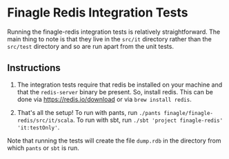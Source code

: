 Finagle Redis Integration Tests
===============================

Running the finagle-redis integration tests is relatively straightforward. The
main thing to note is that they live in the `src/it` directory rather than the
`src/test` directory and so are run apart from the unit tests.

Instructions
------------

1. The integration tests require that redis be installed on your machine and
   that the `redis-server` binary be present. So, install redis. This can be
   done via https://redis.io/download or via `brew install redis`.

2. That's all the setup! To run with pants, run
   `./pants finagle/finagle-redis/src/it/scala`. To run with sbt, run
   `./sbt 'project finagle-redis' 'it:testOnly'`.

Note that running the tests will create the file `dump.rdb` in the directory
from which `pants` or `sbt` is run.

